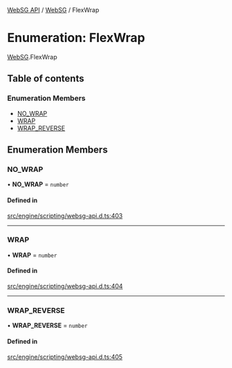 [WebSG API](../README.md) / [WebSG](../modules/WebSG.md) / FlexWrap

# Enumeration: FlexWrap

[WebSG](../modules/WebSG.md).FlexWrap

## Table of contents

### Enumeration Members

- [NO\_WRAP](WebSG.FlexWrap.md#no_wrap)
- [WRAP](WebSG.FlexWrap.md#wrap)
- [WRAP\_REVERSE](WebSG.FlexWrap.md#wrap_reverse)

## Enumeration Members

### NO\_WRAP

• **NO\_WRAP** = `number`

#### Defined in

[src/engine/scripting/websg-api.d.ts:403](https://github.com/thirdroom/thirdroom/blob/3d97b348/src/engine/scripting/websg-api.d.ts#L403)

___

### WRAP

• **WRAP** = `number`

#### Defined in

[src/engine/scripting/websg-api.d.ts:404](https://github.com/thirdroom/thirdroom/blob/3d97b348/src/engine/scripting/websg-api.d.ts#L404)

___

### WRAP\_REVERSE

• **WRAP\_REVERSE** = `number`

#### Defined in

[src/engine/scripting/websg-api.d.ts:405](https://github.com/thirdroom/thirdroom/blob/3d97b348/src/engine/scripting/websg-api.d.ts#L405)
